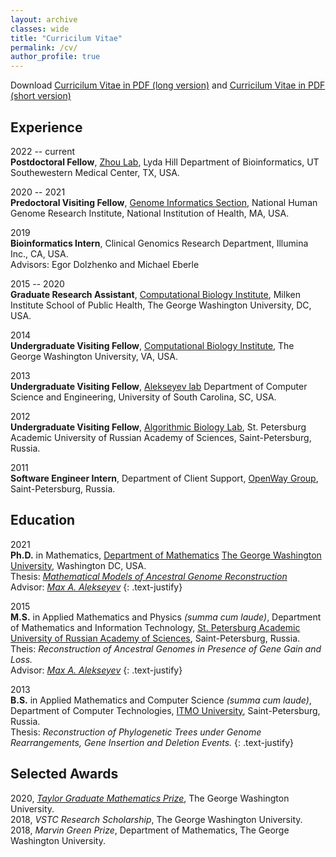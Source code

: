 ```yaml
---
layout: archive
classes: wide
title: "Curricilum Vitae"
permalink: /cv/
author_profile: true
---
```


Download [Curricilum Vitae in PDF (long version)](https://www.dropbox.com/s/zgc30iy719nclls/cv_avdeyev.pdf?dl=0) and [Curricilum Vitae in PDF (short version)](https://www.dropbox.com/s/t49xv27c3b5vvmb/short_cv_avdeyev.pdf?dl=0)

## Experience
2022 -- current   
**Postdoctoral Fellow**, [Zhou Lab](https://zhoulab.io/), Lyda Hill Department of Bioinformatics, UT Southewestern Medical Center, TX, USA.

2020 -- 2021  
**Predoctoral Visiting Fellow**, [Genome Informatics Section](https://genomeinformatics.github.io/), National Human Genome Research Institute, National Institution of Health, MA, USA.

2019  
**Bioinformatics Intern**, Clinical Genomics Research Department, Illumina Inc., CA, USA.  
Advisors: Egor Dolzhenko and Michael Eberle

2015 -- 2020  
**Graduate Research Assistant**, [Computational Biology Institute](https://cbi.gwu.edu), Milken Institute School of Public Health, The George Washington University, DC, USA. 

2014  
**Undergraduate Visiting Fellow**, [Computational Biology Institute](https://cbi.gwu.edu), The George Washington University, VA, USA.  

2013  
**Undergraduate Visiting Fellow**, [Alekseyev lab](https://home.gwu.edu/~maxal/) Department of Computer Science and Engineering, University of South Carolina, SC, USA.  

2012  
**Undergraduate Visiting Fellow**, [Algorithmic Biology Lab](http://bioinf.spbau.ru/en), St. Petersburg Academic University of Russian Academy of Sciences, Saint-Petersburg, Russia.

2011  
**Software Engineer Intern**, Department of Client Support, [OpenWay Group](https://www.openwaygroup.com/), Saint-Petersburg, Russia. 

## Education 
2021  
**Ph.D.** in Mathematics, [Department of Mathematics](https://math.columbian.gwu.edu/) [The George Washington University](https://www.gwu.edu/), Washington DC, USA.  
Thesis: *[Mathematical Models of Ancestral Genome Reconstruction](https://www.proquest.com/openview/fc955c90d019e7fee608b5820836f23a/1?pq-origsite=gscholar&cbl=18750&diss=y)*  
Advisor: [*Max A. Alekseyev*](https://home.gwu.edu/~maxal/)
{: .text-justify}

2015  
**M.S.** in Applied Mathematics and Physics *(summa cum laude)*, Department of Mathematics and Information Technology, [St. Petersburg Academic University of Russian Academy of Sciences](http://mit.spbau.ru/en/about), Saint-Petersburg, Russia.  
Theis: *Reconstruction of Ancestral Genomes in Presence of Gene Gain and Loss.*  
Advisor: [*Max A. Alekseyev*](https://home.gwu.edu/~maxal/)
{: .text-justify}

2013  
**B.S.** in Applied Mathematics and Computer Science *(summa cum laude)*, Department of Computer Technologies, [ITMO University](http://en.ifmo.ru/en/), Saint-Petersburg, Russia.  
Thesis: *Reconstruction of Phylogenetic Trees under Genome Rearrangements, Gene Insertion and Deletion Events.*
{: .text-justify}


## Selected Awards
2020, *[Taylor Graduate Mathematics Prize](https://en.wikipedia.org/wiki/The_Taylor_Prize_in_Mathematics)*, The George Washington University.  
2018, *VSTC Research Scholarship*, The George Washington University.  
2018, *Marvin Green Prize*, Department of Mathematics, The George Washington University.
